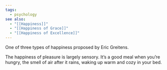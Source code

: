 ```yaml
---
tags:
  - psychology
see also:
  - "[[Happiness]]"
  - "[[Happiness of Grace]]"
  - "[[Happiness of Excellence]]"
---
```

One of three types of happiness proposed by Eric Greitens.

The happiness of pleasure is largely sensory. It’s a good meal when you’re hungry, the smell of air after it rains, waking up warm and cozy in your bed.